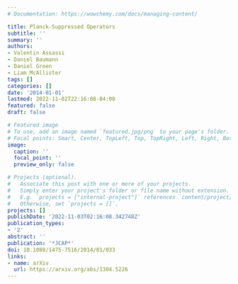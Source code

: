 ```yaml
---
# Documentation: https://wowchemy.com/docs/managing-content/

title: Planck-Suppressed Operators
subtitle: ''
summary: ''
authors:
- Valentin Assassi
- Daniel Baumann
- Daniel Green
- Liam McAllister
tags: []
categories: []
date: '2014-01-01'
lastmod: 2022-11-02T22:16:08-04:00
featured: false
draft: false

# Featured image
# To use, add an image named `featured.jpg/png` to your page's folder.
# Focal points: Smart, Center, TopLeft, Top, TopRight, Left, Right, BottomLeft, Bottom, BottomRight.
image:
  caption: ''
  focal_point: ''
  preview_only: false

# Projects (optional).
#   Associate this post with one or more of your projects.
#   Simply enter your project's folder or file name without extension.
#   E.g. `projects = ["internal-project"]` references `content/project/deep-learning/index.md`.
#   Otherwise, set `projects = []`.
projects: []
publishDate: '2022-11-03T02:16:08.342748Z'
publication_types:
- '2'
abstract: ''
publication: '*JCAP*'
doi: 10.1088/1475-7516/2014/01/033
links:
- name: arXiv
  url: https://arxiv.org/abs/1304.5226
---
```

